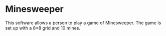 # Minesweeper
This software allows a person to play a game of Minesweeper. The game is set up with a 8*8 grid and 10 mines.
